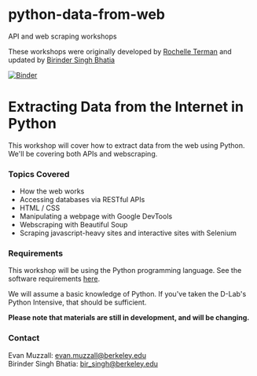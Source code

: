 # python-data-from-web
API and web scraping workshops

These workshops were originally developed by [Rochelle Terman](https://github.com/rochelleterman) and updated by [Birinder Singh Bhatia](https://github.com/9vinny)

[![Binder](http://mybinder.org/badge.svg)](http://mybinder.org:/repo/dlab-berkeley/python-data-from-web)

# Extracting Data from the Internet in Python

This workshop will cover how to extract data from the web using Python. We'll be covering both APIs and webscraping.

### Topics Covered

- How the web works
- Accessing databases via RESTful APIs
- HTML / CSS 
- Manipulating a webpage with Google DevTools
- Webscraping with Beautiful Soup
- Scraping javascript-heavy sites and interactive sites with Selenium

### Requirements

This workshop will be using the Python programming language. See the software requirements [here](B_Tech-Requirements.md).

We will assume a basic knowledge of Python. If you've taken the D-Lab's Python Intensive, that should be sufficient. 

**Please note that materials are still in development, and will be changing.**

### Contact

Evan Muzzall: evan.muzzall@berkeley.edu  
Birinder Singh Bhatia: bir_singh@berkeley.edu
